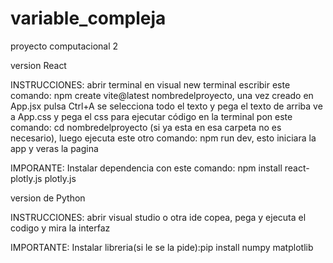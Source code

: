 # variable_compleja
proyecto computacional 2

version React

INSTRUCCIONES:
abrir terminal en visual new terminal escribir este comando: npm create vite@latest nombredelproyecto, una vez creado en App.jsx pulsa Ctrl+A se selecciona todo el texto y pega el texto de arriba ve a App.css y pega el css para ejecutar código en la terminal pon este comando: cd nombredelproyecto (si ya esta en esa carpeta no es necesario), luego ejecuta este otro comando: npm run dev, esto iniciara la app y veras la pagina

IMPORANTE: 
Instalar dependencia con este comando: npm install react-plotly.js plotly.js

version de Python

INSTRUCCIONES:
abrir visual studio o otra ide copea, pega y ejecuta el codigo y mira la interfaz

IMPORTANTE:
Instalar libreria(si le se la pide):pip install numpy matplotlib
